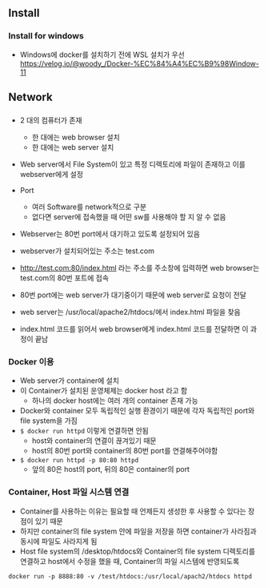 ## Install
### Install for windows
- Windows에 docker를 설치하기 전에 WSL 설치가 우선
https://velog.io/@woody_/Docker-%EC%84%A4%EC%B9%98Window-11


## Network 
### 
- 2 대의 컴퓨터가 존재
    - 한 대에는 web browser 설치
    - 한 대에는 web server 설치
- Web server에서 File System이 있고 특정 디렉토리에 파일이 존재하고 이를 webserver에게 설정
- Port
    - 여러 Software를 network적으로 구분
    - 없다면 server에 접속했을 때 어떤 sw를 사용해야 할 지 알 수 없음
- Webserver는 80번 port에서 대기하고 있도록 설정되어 있음
- webserver가 설치되어있는 주소는 test.com

- http://test.com:80/index.html 라는 주소를 주소창에 입력하면 web browser는 test.com의 80번 포트에 접속
- 80번 port에는 web server가 대기중이기 때문에 web server로 요청이 전달 
- web server는 /usr/local/apache2/htdocs/에서 index.html 파일을 찾음
- index.html 코드를 읽어서 web browser에게 index.html 코드를 전달하면 이 과정이 끝남

### Docker 이용 
- Web server가 container에 설치
- 이 Container가 설치된 운영체제는 docker host 라고 함
    - 하나의 docker host에는 여러 개의 container 존재 가능
- Docker와 container 모두 독립적인 실행 환경이기 때문에 각자 독립적인 port와 file system을 가짐
- `$ docker run httpd` 이렇게 연결하면 안됨
    - host와 container의 연결이 끊겨있기 때문
    - host의 80번 port와 container의 80번 port를 연결해주어야함
- `$ docker run httpd -p 80:80 httpd`
    - 앞의 80은 host의 port, 뒤의 80은 container의 port




### Container, Host 파일 시스템 연결 
- Container를 사용하는 이유는 필요할 때 언제든지 생성한 후 사용할 수 있다는 장점이 있기 때문
- 하지만 container의 file system 안에 파일을 저장을 하면 container가 사라짐과 동시에 파일도 사라지게 됨
- Host file system의 /desktop/htdocs와 Container의 file system 디렉토리를 연결하고 host에서 수정을 했을 때, Container의 파일 시스템에 반영되도록

```
docker run -p 8888:80 -v /test/htdocs:/usr/local/apach2/htdocs httpd
```